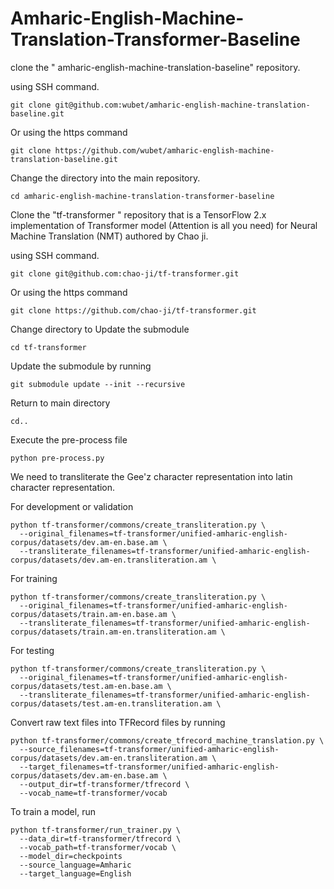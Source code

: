 # Amharic-English-Machine-Translation-Transformer-Baseline

clone the " 
amharic-english-machine-translation-baseline" repository.

using SSH command.

```buildoutcfg
git clone git@github.com:wubet/amharic-english-machine-translation-baseline.git
```
Or using the https command
```buildoutcfg
git clone https://github.com/wubet/amharic-english-machine-translation-baseline.git
```
Change the directory into the main repository.
```buildoutcfg
cd amharic-english-machine-translation-transformer-baseline
```
Clone the "tf-transformer
" repository that is a TensorFlow 2.x implementation of Transformer model (Attention is all you need) for Neural Machine Translation (NMT) authored by Chao ji.

using SSH command.
```buildoutcfg
git clone git@github.com:chao-ji/tf-transformer.git
```
Or using the https command
```buildoutcfg
git clone https://github.com/chao-ji/tf-transformer.git
```
Change directory to Update the submodule
```buildoutcfg
cd tf-transformer
```
Update the submodule by running
```buildoutcfg
git submodule update --init --recursive
```
Return to main directory
```buildoutcfg
cd..
```

Execute the pre-process file
```buildoutcfg
python pre-process.py
```

We need to transliterate the Gee'z character representation into latin character representation.

For development or validation
```buildoutcfg
python tf-transformer/commons/create_transliteration.py \
  --original_filenames=tf-transformer/unified-amharic-english-corpus/datasets/dev.am-en.base.am \
  --transliterate_filenames=tf-transformer/unified-amharic-english-corpus/datasets/dev.am-en.transliteration.am \
```

For training
```buildoutcfg
python tf-transformer/commons/create_transliteration.py \
  --original_filenames=tf-transformer/unified-amharic-english-corpus/datasets/train.am-en.base.am \
  --transliterate_filenames=tf-transformer/unified-amharic-english-corpus/datasets/train.am-en.transliteration.am \
```

For testing
```buildoutcfg
python tf-transformer/commons/create_transliteration.py \
  --original_filenames=tf-transformer/unified-amharic-english-corpus/datasets/test.am-en.base.am \
  --transliterate_filenames=tf-transformer/unified-amharic-english-corpus/datasets/test.am-en.transliteration.am \
```

Convert raw text files into TFRecord files by running
```buildoutcfg
python tf-transformer/commons/create_tfrecord_machine_translation.py \
  --source_filenames=tf-transformer/unified-amharic-english-corpus/datasets/dev.am-en.transliteration.am \
  --target_filenames=tf-transformer/unified-amharic-english-corpus/datasets/dev.am-en.base.am \
  --output_dir=tf-transformer/tfrecord \
  --vocab_name=tf-transformer/vocab
```

To train a model, run
```buildoutcfg
python tf-transformer/run_trainer.py \
  --data_dir=tf-transformer/tfrecord \
  --vocab_path=tf-transformer/vocab \
  --model_dir=checkpoints 
  --source_language=Amharic
  --target_language=English
```
